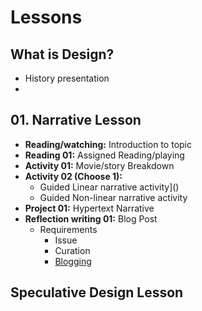 # Lessons

## What is Design?
- History presentation
- 

## 01. Narrative Lesson
- **Reading/watching:** Introduction to topic
- **Reading 01:** Assigned Reading/playing
- **Activity 01:** Movie/story Breakdown
- **Activity 02 (Choose 1):**
  - Guided Linear narrative activity]()
  - Guided Non-linear narrative activity
- **Project 01:** Hypertext Narrative
- **Reflection writing 01:** Blog Post
  - Requirements
    - Issue
    - Curation
    - [Blogging](../practice/blogging.md)

## Speculative Design Lesson

